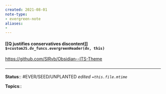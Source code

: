```yaml
---
created: 2021-08-01
note-type: 
- evergreen-note
aliases:
- 
---
```


#### [[Q justifies conservatives discontent]] `$=customJS.dv_funcs.evergreenHeader(dv, this)`

https://github.com/SlRvb/Obsidian--ITS-Theme
### <hr class="footnote"/>

**Status**:: #EVER/SEED/UNPLANTED 
*edited `=this.file.mtime`*

**Topics**:: 

